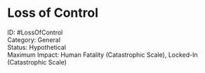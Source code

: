 # Loss of Control

ID: #LossOfControl \
Category: General \
Status: Hypothetical \
Maximum Impact: Human Fatality (Catastrophic Scale), Locked-In (Catastrophic Scale)

